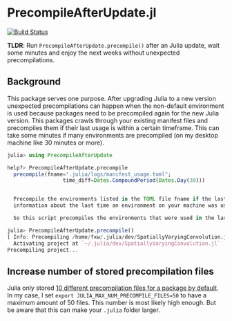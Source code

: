 # PrecompileAfterUpdate.jl
[![Build Status](https://github.com/roflmaostc/PrecompileAfterUpdate.jl/actions/workflows/CI.yml/badge.svg?branch=main)](https://github.com/roflmaostc/PrecompileAfterUpdate.jl/actions/workflows/CI.yml?query=branch%3Amain)

**TLDR**: Run `PrecompileAfterUpdate.precompile()` after an Julia update, wait some minutes and enjoy the next weeks without unexpected precompilations.  

## Background
This package serves one purpose. After upgrading Julia to a new version unexpected precompilations can happen when the non-default environment is used because packages need to be precompiled again for the new Julia version.
This packages crawls through your existing manifest files and precompiles them if their last usage is within a certain timeframe.
This can take some minutes if many environments are precompiled (on my desktop machine like 30 minutes or more).
```julia
julia> using PrecompileAfterUpdate

help?> PrecompileAfterUpdate.precompile
  precompile(fname=".julia/logs/manifest_usage.toml";
                  time_diff=Dates.CompoundPeriod(Dates.Day(30)))


  Precompile the environments listed in the TOML file fname if the last time they were used is greater than time_diff. fname is the path to the TOML file that contains the
  information about the last time an environment on your machine was used. As default time_diff is set to 30 days.

  So this script precompiles the environments that were used in the last 30 days. This is especially useful to save time after updating Julia.

julia> PrecompileAfterUpdate.precompile()
[ Info: Precompiling /home/fxw/.julia/dev/SpatiallyVaryingConvolution.jl/Manifest.toml
  Activating project at `~/.julia/dev/SpatiallyVaryingConvolution.jl`
Precompiling project...
```

## Increase number of stored precompilation files
Julia only stored [10 different precompilation files for a package by default](https://docs.julialang.org/en/v1/manual/environment-variables/#env-max-num-precompile-files).
In my case, I set `export JULIA_MAX_NUM_PRECOMPILE_FILES=50` to have a maximum amount of 50 files. This number is most likely high enough. But be aware that this can make your `.julia` folder larger.


